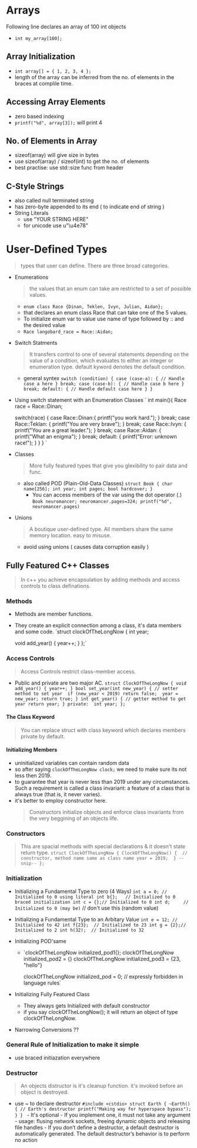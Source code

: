 # Arrays

Following line declares an array of 100 int objects
 - `int my_array[100];`

## Array Initialization
 - `int array[] = { 1, 2, 3, 4 };`
 - length of the array can be inferred from the no. of elements in the braces at complile time.
 
## Accessing Array Elements
 - zero based indexing
 - `printf("%d", array[3]);` will print 4

## No. of Elements in Array
 - sizeof(array) will give size in bytes
 - use sizeof(array) / sizeof(int) to get the no. of elements
 - best practise: use std::size func from <iterator> header
 
## C-Style Strings
 - also called null terminated string
 - has zero-byte appended to its end ( to indicate end of string )
 - String Literals
   - use "YOUR STRING HERE"
   - for unicode use u"\u4e78"
 
# User-Defined Types
> types that user can define. There are three broad categories.
 - Enumerations
   > the values that an enum can take are restricted to a set of possible values.
   - `enum class Race {Dinan, Teklen, Ivyn, Julian, Aidan};`
   - that declares an enum class Race that can take one of the 5 values.
   - To initialize enum var to value use name of type followed by :: and the desired value
    - `Race langobard_race = Race::Aidan;`
  - Switch Statments
    > It transfers control to one of several statements depending on the value of a condition, which evaluates to either an integer or enumeration type.
    > default kyword denotes the default condition.
    - general syntex
     `switch (condition) {
        case (case-a): {
            // Handle case a here
        } break;
        case (case-b): {
            // Handle case b here
        } break;
        default: {
            // Handle default case here
        }
       }`
   - Using switch statement with an Enumeration Classes
     ` int main(){
        Race race = Race::Dinan;

        switch(race) {
        case Race::Dinan:{
            printf("you work hard.");
        } break;
        case Race::Teklan: {
            printf("You are very brave");
        } break;
        case Race::Ivyn: {
            printf("You are a great leader.");
        } break;
        case Race::Aidan: {
            printf("What an enigma");
        } break;
        default: {
            printf("Error: unknown race!");
        }
        }
       } `
 - Classes
   > More fully featured types that give you glexibility to pair data and func.
   - also called POD (Plain-Old-Data Classes)
   `struct Book {
       char name[256];
       int year;
       int pages;
       bool hardcover;
     }`
     - You can access members of the var using the dot operator (.)
        `Book neuromancer;
         neuromancer.pages=324;
         printf("%d", neuromancer.pages)`
 - Unions
   > A boutique user-defined type. All members share the same memory location. easy to misuse.
   - avoid using unions ( causes data corruption easily )

## Fully Featured C++ Classes
> In c++ you achieve encapsulation by adding methods and access controls to class definations.
 ### Methods
 - Methods are member functions.
 - They create an explicit connection among a class, it's data members and some code.
 `struct clockOfTheLongNow {
    int year;

    void add_year() {
        year++;
    }
 };`
 ### Access Controls
  > Access Controls restrict class-member access.
  - Public and private are two major AC.
  `struct ClockOfTheLongNow {
void add_year() {
    year++;
}
bool set_year(int new_year) { // setter method to set year 
if (new_year < 2019) return false; 
    year = new_year;
    return true;
}
int get_year() { // getter method to get year
    return year;
}
private: 
    int year;
};`
 #### The Class Keyword
  > You can replace struct with class keyword which declares members private by default.
 #### Initializing Members
  - uninitialized variables can contain random data
  - so after saying `clockOfTheLongNow clock;` we need to make sure its not less then 2019.
  - to guarantee that year is never less than 2019 under any circumstances. Such a
    requirement is called a class invariant: a feature of a class that is always true
    (that is, it never varies).
  - it's better to employ constructor here.
    > Constructors initialize objects and enforce class invariants from the very beggining of an objects life.

 ### Constructors
  > This are spacial methods with special declarations & it doesn't state return type.
  `struct ClockOfTheLongNow {
    ClockOfTheLongNow() {  // constructor, method name same as class name
            year = 2019; 
    }
        --snip--
   };`

 ### Initialization
 - Initializing a Fundamental Type to zero (4 Ways)
   `int a = 0; // Initialized to 0 using literal
    int b{};   // Initialized to 0 braced initialization
    int c = {};// Initialized to 0
    int d;     // Initialized to 0 (may be)` // don't use this (random value)
 - Initializing a Fundamental Type to an Arbitary Value
   `int e = 12; // Initialized to 42
    int f{23};  // Initialized to 23
    int g = {2};// Initialized to 2
    int h(32);  // Initialized to 32`
 - Initializing POD'same
   - `clockOfTheLongNow initialized_pod1{};
      clockOfTheLongNow initialized_pod2 = {}
      clockOfTheLongNow initialized_pod3 = {23, "hello"}

      clockOfTheLongNow initialized_pod = 0; // expressly forbidden in language rules`

 - Initializing Fully Featured Class
   - They always gets Initialized with default constructor
   - if you say clockOfTheLongNow(); it will return an object of type clockOfTheLongNow.
 - Narrowing Conversions ??
 ### General Rule of Initialization to make it simple 
   - use braced initiazation everywhere

 ### Destructor
   > An objects distructor is it's cleanup function. it's invoked before an object is destroyed.
   - use ~ to declare destructor
   `#include <cstdio>
	struct Earth {
			~Earth() { // Earth's destructor
				printf("Making way for hyperspace bypass");
		}
	}
	`
    - It's optional
    - If you implement one, it must not take any argument
    - usage: flusing network sockets, freeing dynamic objects and releasing file handles
    - If you don’t define a destructor, a default destructor is automatically
      generated. The default destructor’s behavior is to perform no action
